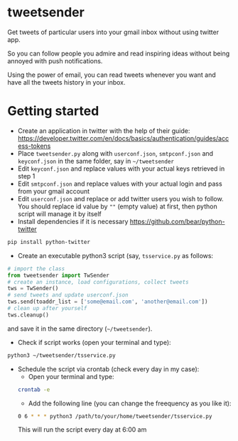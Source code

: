 # tweetsender
Get tweets of particular users into your gmail inbox without using twitter app.

So you can follow people you admire and read inspiring ideas without being annoyed with push notifications. 

Using the power of email, you can read tweets whenever you want and have all the tweets history in your inbox.

# Getting started
* Create an application in twitter with the help of their guide: https://developer.twitter.com/en/docs/basics/authentication/guides/access-tokens
* Place `tweetsender.py` along with `userconf.json`, `smtpconf.json` and `keyconf.json` in the same folder, say in `~/tweetsender`
* Edit `keyconf.json` and replace values with your actual keys retrieved in step 1
* Edit `smtpconf.json` and replace values with your actual login and pass from your gmail account
* Edit `userconf.json` and replace or add twitter users you wish to follow. You should replace id value by `""` (empty value) at first, then python script will manage it by itself
* Install dependencies if it is necessary
https://github.com/bear/python-twitter
```bash
pip install python-twitter
```
* Create an executable python3 script (say, `tsservice.py` as follows:
```python 3
# import the class
from tweetsender import TwSender
# create an instance, load configurations, collect tweets
tws = TwSender()
# send tweets and update userconf.json
tws.send(toaddr_list = ['some@email.com', 'another@email.com'])
# clean up after yourself
tws.cleanup()
```
and save it in the same directory (`~/tweetsender`).
* Check if script works (open your terminal and type):
```bash
python3 ~/tweetsender/tsservice.py
```
* Schedule the script via crontab (check every day in my case):
  * Open your terminal and type:
  ```bash
  crontab -e
  ```
  * Add the following line (you can change the freequency as you like it):
  ```bash
  0 6 * * * python3 /path/to/your/home/tweetsender/tsservice.py
  ```
  This will run the script every day at 6:00 am
